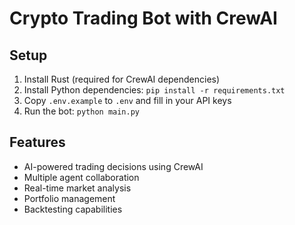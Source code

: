 # Crypto Trading Bot with CrewAI

## Setup
1. Install Rust (required for CrewAI dependencies)
2. Install Python dependencies: `pip install -r requirements.txt`
3. Copy `.env.example` to `.env` and fill in your API keys
4. Run the bot: `python main.py`

## Features
- AI-powered trading decisions using CrewAI
- Multiple agent collaboration
- Real-time market analysis
- Portfolio management
- Backtesting capabilities